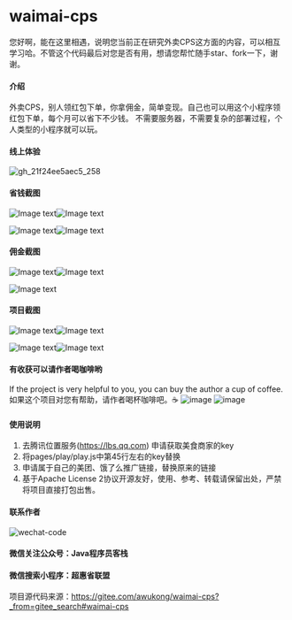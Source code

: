# waimai-cps
您好啊，能在这里相遇，说明您当前正在研究外卖CPS这方面的内容，可以相互学习哈。不管这个代码最后对您是否有用，想请您帮忙随手star、fork一下，谢谢。
#### 介绍
外卖CPS，别人领红包下单，你拿佣金，简单变现。自己也可以用这个小程序领红包下单，每个月可以省下不少钱。
不需要服务器，不需要复杂的部署过程，个人类型的小程序就可以玩。

#### 线上体验
![gh_21f24ee5aec5_258](https://user-images.githubusercontent.com/55384355/124375402-98d1dd00-dcd4-11eb-93b8-1cb24080cb77.jpg)


#### 省钱截图
![Image text](https://img-blog.csdnimg.cn/20210605225719688.png)![Image text](https://img-blog.csdnimg.cn/20210605225802128.png)

![Image text](https://img-blog.csdnimg.cn/20210605225933225.png)![Image text](https://img-blog.csdnimg.cn/20210605230013173.png)

#### 佣金截图
![Image text](https://img-blog.csdnimg.cn/20210605230239366.png)![Image text](https://img-blog.csdnimg.cn/20210605230318618.png)

![Image text](https://img-blog.csdnimg.cn/20210605230333347.png)


#### 项目截图

![Image text](https://img-blog.csdnimg.cn/20210605223034228.png)![Image text](https://img-blog.csdnimg.cn/20210605223311779.png)

![Image text](https://img-blog.csdnimg.cn/20210605223559673.png)![Image text](https://img-blog.csdnimg.cn/20210605223705194.png)

#### 有收获可以请作者喝咖啡哟
If the project is very helpful to you, you can buy the author a cup of coffee. 如果这个项目对您有帮助，请作者喝杯咖啡吧。☕
![image](https://user-images.githubusercontent.com/55384355/124375673-fb77a880-dcd5-11eb-82e1-9ee6f9c7d1f0.png)
![image](https://user-images.githubusercontent.com/55384355/124375686-0fbba580-dcd6-11eb-97d9-98cf3d30037e.png)


#### 使用说明

1.  去腾讯位置服务(https://lbs.qq.com)
申请获取美食商家的key
2.  将pages/play/play.js中第45行左右的key替换
3.  申请属于自己的美团、饿了么推广链接，替换原来的链接  
4.  基于Apache License 2协议开源友好，使用、参考、转载请保留出处，严禁将项目直接打包出售。



#### 联系作者

![wechat-code](https://user-images.githubusercontent.com/55384355/124375379-75a72d80-dcd4-11eb-909a-92bccedf6f96.jpg)

#### 微信关注公众号：Java程序员客栈

#### 微信搜索小程序：超惠省联盟

项目源代码来源：https://gitee.com/awukong/waimai-cps?_from=gitee_search#waimai-cps
